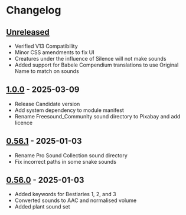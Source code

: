 # Changelog

## [Unreleased]

 - Verified V13 Compatibility
 - Minor CSS amendments to fix UI
 - Creatures under the influence of Silence will not make sounds
 - Added support for Babele Compendium translations to use Original Name to match on sounds

## [1.0.0] - 2025-03-09

- Release Candidate version
- Add system dependency to module manifest
- Rename Freesound\_Community sound directory to Pixabay and add licence

## [0.56.1] - 2025-01-03

- Rename Pro Sound Collection sound directory
- Fix incorrect paths in some snake sounds

## [0.56.0] - 2025-01-03

- Added keywords for Bestiaries 1, 2, and 3
- Converted sounds to AAC and normalised volume
- Added plant sound set

[Unreleased]: https://github.com/olilan1/pf2e-creature-sounds/compare/v1.0.0...HEAD

[1.0.0]: https://github.com/olilan1/pf2e-creature-sounds/compare/v0.56.1...v1.0.0

[0.56.1]: https://github.com/olilan1/pf2e-creature-sounds/compare/v0.56.0...v0.56.1

[0.56.0]: https://github.com/olilan1/pf2e-creature-sounds/releases/tag/v0.56.0

